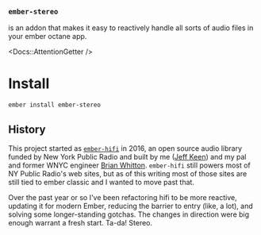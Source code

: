 ### **`ember-stereo`**

<span class="text-xl">is an addon that makes it easy to reactively handle all sorts of audio files in your ember octane app.</span>

<Docs::AttentionGetter />

# Install

```shell
ember install ember-stereo
```

## History

This project started as [`ember-hifi`](http://github.com/nypublicradio/ember-hifi) in 2016, an open source audio library funded by New York Public Radio and built by me ([Jeff Keen](http://github.com/jkeen)) and my pal and former WNYC engineer [Brian Whitton](http://github.com/noslouch). `ember-hifi` still powers most of NY Public Radio's web sites, but as of this writing most of those sites are still tied to ember classic and I wanted to move past that.

Over the past year or so I've been refactoring hifi to be more reactive, updating it for modern Ember, reducing the barrier to entry (like, a lot), and solving some longer-standing gotchas. The changes in direction were big enough warrant a fresh start. Ta-da! Stereo.
